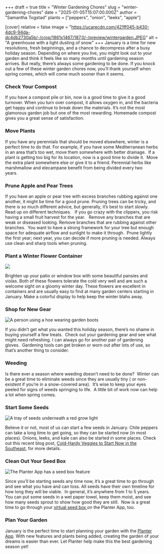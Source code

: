+++
draft = true
title = "Winter Gardening Chores"
slug = "winter-gardening-chores"
date = "2025-01-05T15:07:00.000Z"
author = "Samantha Togstad"
plants = ["peppers", "onion", "leeks", "apple"]

[cover]
relative = false
image = "https://ucarecdn.com/421ff045-b430-4dc9-94da-dc4db2730a5b/-/crop/1861x1467/187,0/-/preview/wintergarden.JPEG"
alt = "A greenhouse with a light dusting of snow"
+++
January is a time for new resolutions, fresh beginnings, and a chance to decompress after a busy holiday season. Depending on where you live, you might look out to your garden and think it feels like so many months until gardening season arrives. But really, there’s always some gardening to be done. If you knock out a few of these winter garden chores now, you’ll thank yourself when spring comes, which will come much sooner than it seems. 

### Check Your Compost

If you have a compost pile or bin, now is a good time to give it a good turnover. When you turn over compost, it allows oxygen in, and the bacteria get happy and continue to break down the materials. It’s not the most glamorous garden job but one of the most rewarding. Homemade compost gives you a great sense of satisfaction. 



### Move Plants

If you have any perennials that should be moved elsewhere, winter is a perfect time to do that. For example, if you have some Mediterranean herbs in an area that’s too wet, move them somewhere with better drainage.  If a plant is getting too big for its location, now is a good time to divide it.  Move the extra plant somewhere else or give it to a friend. Perennial herbs like marshmallow and elecampane benefit from being divided every two years.   

### Prune Apple and Pear Trees

If you have an apple or pear tree with excess branches rubbing against one another, it might be time for a good prune. Pruning trees can be tricky, and there is so much different advice, but generally, it’s best to start slowly. Read up on different techniques.   If you go crazy with the clippers, you risk having a small fruit harvest for the year.   Remove any branches that are weak or diseased looking. Remove branches that are rubbing against other branches.  You want to have a strong framework for your tree but enough space for adequate airflow and sunlight to make it through.  Prune lightly the first year; next year, you can decide if more pruning is needed. Always use clean and sharp tools when pruning. 

### Plant a Winter Flower Container

![](https://ucarecdn.com/53c31673-01b8-4415-90bd-7e4ce1fc3ec9/rebecca-niver-vgSxl4vI9DQ-unsplash.jpg)

Brighten up your patio or window box with some beautiful pansies and violas. Both of these flowers tolerate the cold very well and are such a welcome sight on a gloomy winter day. These flowers are excellent in containers and are usually easy to find at many garden centers starting in January. Make a colorful display to help keep the winter blahs away. 



### Shop for New Gear

![A person using a hoe wearing garden boots](https://ucarecdn.com/377309bc-8185-44f8-80fd-973a858212c8/-/crop/3971x3387/0,0/-/preview/tool.jpg)

If you didn’t get what you wanted this holiday season, there’s no shame in buying yourself a few treats.  Check out your gardening gear and see what might need refreshing. I can always go for another pair of gardening gloves.  Gardening tools can get broken or worn out after lots of use, so that’s another thing to consider.



### Weeding

Is there ever a season where weeding doesn’t need to be done?  Winter can be a great time to eliminate weeds since they are usually tiny ( or non-existent if you’re in a snow-covered area).  It’s wise to keep your eyes peeled for signs of weeds springing to life.  A little bit of work now can help a lot when spring comes.  



### Start Some Seeds

![A tray of seeds underneath a red grow light](https://ucarecdn.com/c193c478-06c5-4428-a92f-fdb97744027c/lettuce.jpg)

Believe it or not, most of us can start a few seeds in January. Chile peppers can take a long time to get going, so they can be started now (in most places). Onions, leeks, and kale can also be started in some places. Check out this recent blog post, [Cold-Hardy Veggies to Start Now in the Southeast,](https://blog.planter.garden/posts/winter-crops-southeast/) for more details. 





### Clean Out Your Seed Box

![The Planter App has a seed box feature ](https://ucarecdn.com/78285f84-3d03-4f05-be12-dd4cee988ca2/-/crop/1794x851/126,154/-/preview/Screenshot%20(30).png)

Since you’ll be starting seeds any time now, it’s a great time to go through and see what you have and can toss. All seeds have their own timeline for how long they will be viable.  In general, it’s anywhere from 1 to 5 years.  You can put some seeds in a wet paper towel, keep them moist, and see how many seeds sprout to show how good they are still.  Now is a great time to go through your [virtual seed box ](https://blog.planter.garden/posts/seed-box/)on the Planter App, too. 



### Plan Your Garden

January is the perfect time to start planning your garden with the [Planter App](https://planter.garden/). With new features and plants being added, creating the garden of your dreams is easier than ever. Let Planter help make this the best gardening season yet!
